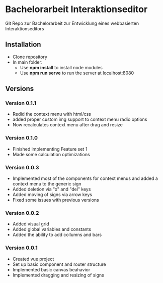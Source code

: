# Bachelorarbeit Interaktionseditor

Git Repo zur Bachelorarbeit zur Entwicklung eines webbasierten Interaktionseditors

## Installation

- Clone repository
- In main folder:
	- Use **npm install** to install node modules
	- Use **npm run serve** to run the server at localhost:8080

## Versions

### Version 0.1.1
- Redid the context menu with html/css
- added proper custom img support to context menu radio options
- Now recalculates context menu after drag and resize

### Version 0.1.0
- Finished implementing Feature set 1
- Made some calculation optimizations

### Version 0.0.3
- Implemented most of the components for context menus and added a context menu to the generic sign
- Added deletion via "x" and "del" keys
- Added moving of signs via arrow keys
- Fixed some issues with previous versions

### Version 0.0.2
- Added visual grid
- Added global variables and constants
- Added the ability to add collumns and bars

### Version 0.0.1
- Created vue project
- Set up basic component and router structure
- Implemented basic canvas beahavior
- Implemented dragging and resizing of signs